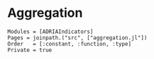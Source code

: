 # Aggregation

```@autodocs
Modules = [ADRIAIndicators]
Pages = joinpath.("src", ["aggregation.jl"])
Order   = [:constant, :function, :type]
Private = true
```
